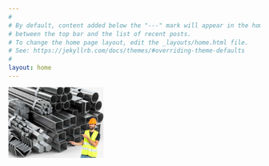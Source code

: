 ```yaml
---
#
# By default, content added below the "---" mark will appear in the home page
# between the top bar and the list of recent posts.
# To change the home page layout, edit the _layouts/home.html file.
# See: https://jekyllrb.com/docs/themes/#overriding-theme-defaults
#
layout: home
---
```



<img class="center" src="/assets/ferragens.jpg" width="190px" align="center" title="Android" alt="Aplicativos para Android" />  

